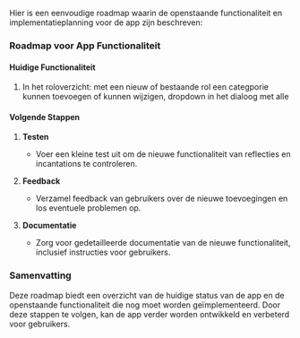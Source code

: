 Hier is een eenvoudige roadmap waarin de openstaande functionaliteit en implementatieplanning voor de app zijn beschreven:

### Roadmap voor App Functionaliteit

#### Huidige Functionaliteit
1. In het roloverzicht: met een nieuw of bestaande rol een categporie kunnen toevoegen of kunnen wijzigen, dropdown in het dialoog met alle

#### Volgende Stappen
1. **Testen**
   - Voer een kleine test uit om de nieuwe functionaliteit van reflecties en incantations te controleren.
  
2. **Feedback**
   - Verzamel feedback van gebruikers over de nieuwe toevoegingen en los eventuele problemen op.

3. **Documentatie**
   - Zorg voor gedetailleerde documentatie van de nieuwe functionaliteit, inclusief instructies voor gebruikers.

### Samenvatting
Deze roadmap biedt een overzicht van de huidige status van de app en de openstaande functionaliteit die nog moet worden geïmplementeerd. Door deze stappen te volgen, kan de app verder worden ontwikkeld en verbeterd voor gebruikers.
